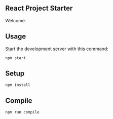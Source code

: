 React Project Starter
---

Welcome.



Usage
---

Start the development server with this command:

```
npm start
```



Setup
---

```
npm install
```



Compile
---

```
npm run compile
```
